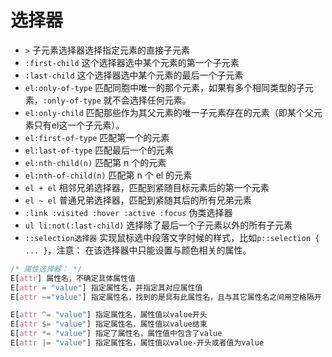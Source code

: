 # 选择器

- `>` 子元素选择器选择指定元素的直接子元素
- `:first-child` 这个选择器选中某个元素的第一个子元素
- `:last-child` 这个选择器选中某个元素的最后一个子元素
- `el:only-of-type` 匹配同胞中唯一的那个元素，如果有多个相同类型的子元素，`:only-of-type` 就不会选择任何元素。
- `el:only-child` 匹配那些作为其父元素的唯一子元素存在的元素（即某个父元素只有el这一个子元素）。
- `el:first-of-type` 匹配第一个的元素
- `el:last-of-type` 匹配最后一个的元素
- `el:nth-child(n)` 匹配第 n 个的元素
- `el:nth-of-child(n)` 匹配第 n 个 el 的元素
- `el + el` 相邻兄弟选择器，匹配到紧随目标元素后的第一个元素
- `el ~ el` 普通兄弟选择器，匹配到紧随其后的所有兄弟元素
- `:link :visited :hover :active :focus` 伪类选择器
- `ul li:not(:last-child)` 选择除了最后一个子元素以外的所有子元素
- `::selection选择器` 实现鼠标选中段落文字时候的样式，比如`p::selection { ... }`，注意： 在该选择器中只能设置与颜色相关的属性。

```css
/* 属性选择器： */
E[attr] 属性名，不确定具体属性值
E[attr = "value"] 指定属性名，并指定其对应属性值
E[attr ~="value"] 指定属性名，找到的是具有此属性名，且与其它属性名之间用空格隔开

E[attr ^= "value"] 指定属性名，属性值以value开头
E[attr $= "value"] 指定属性名，属性值以value结束
E[attr *= "value"] 指定了属性名，属性值中包含了value
E[attr |= "value"] 指定属性名，属性值以value-开头或者值为value
```
